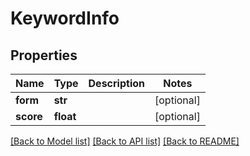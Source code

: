 # KeywordInfo

## Properties
Name | Type | Description | Notes
------------ | ------------- | ------------- | -------------
**form** | **str** |  | [optional] 
**score** | **float** |  | [optional] 

[[Back to Model list]](../README.md#documentation-for-models) [[Back to API list]](../README.md#documentation-for-api-endpoints) [[Back to README]](../README.md)

